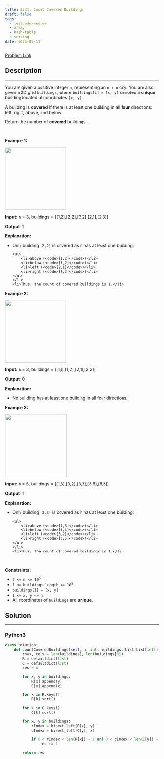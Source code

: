 ```yaml
---
title: 3531. Count Covered Buildings
draft: false
tags: 
  - leetcode-medium
  - array
  - hash-table
  - sorting
date: 2025-05-13
---
```


[Problem Link](https://leetcode.com/problems/count-covered-buildings/)

## Description

---
<p>You are given a positive integer <code>n</code>, representing an <code>n x n</code> city. You are also given a 2D grid <code>buildings</code>, where <code>buildings[i] = [x, y]</code> denotes a <strong>unique</strong> building located at coordinates <code>[x, y]</code>.</p>

<p>A building is <strong>covered</strong> if there is at least one building in all <strong>four</strong> directions: left, right, above, and below.</p>

<p>Return the number of <strong>covered</strong> buildings.</p>

<p>&nbsp;</p>
<p><strong class="example">Example 1:</strong></p>

<p><img src="https://assets.leetcode.com/uploads/2025/03/04/telegram-cloud-photo-size-5-6212982906394101085-m.jpg" style="width: 200px; height: 204px;" /></p>

<div class="example-block">
<p><strong>Input:</strong> <span class="example-io">n = 3, buildings = [[1,2],[2,2],[3,2],[2,1],[2,3]]</span></p>

<p><strong>Output:</strong> <span class="example-io">1</span></p>

<p><strong>Explanation:</strong></p>

<ul>
	<li>Only building <code>[2,2]</code> is covered as it has at least one building:

	<ul>
		<li>above (<code>[1,2]</code>)</li>
		<li>below (<code>[3,2]</code>)</li>
		<li>left (<code>[2,1]</code>)</li>
		<li>right (<code>[2,3]</code>)</li>
	</ul>
	</li>
	<li>Thus, the count of covered buildings is 1.</li>
</ul>
</div>

<p><strong class="example">Example 2:</strong></p>

<p><img src="https://assets.leetcode.com/uploads/2025/03/04/telegram-cloud-photo-size-5-6212982906394101086-m.jpg" style="width: 200px; height: 204px;" /></p>

<div class="example-block">
<p><strong>Input:</strong> <span class="example-io">n = 3, buildings = [[1,1],[1,2],[2,1],[2,2]]</span></p>

<p><strong>Output:</strong> <span class="example-io">0</span></p>

<p><strong>Explanation:</strong></p>

<ul>
	<li>No building has at least one building in all four directions.</li>
</ul>
</div>

<p><strong class="example">Example 3:</strong></p>

<p><img src="https://assets.leetcode.com/uploads/2025/03/16/telegram-cloud-photo-size-5-6248862251436067566-x.jpg" style="width: 202px; height: 205px;" /></p>

<div class="example-block">
<p><strong>Input:</strong> <span class="example-io">n = 5, buildings = [[1,3],[3,2],[3,3],[3,5],[5,3]]</span></p>

<p><strong>Output:</strong> <span class="example-io">1</span></p>

<p><strong>Explanation:</strong></p>

<ul>
	<li>Only building <code>[3,3]</code> is covered as it has at least one building:

	<ul>
		<li>above (<code>[1,3]</code>)</li>
		<li>below (<code>[5,3]</code>)</li>
		<li>left (<code>[3,2]</code>)</li>
		<li>right (<code>[3,5]</code>)</li>
	</ul>
	</li>
	<li>Thus, the count of covered buildings is 1.</li>
</ul>
</div>

<p>&nbsp;</p>
<p><strong>Constraints:</strong></p>

<ul>
	<li><code>2 &lt;= n &lt;= 10<sup>5</sup></code></li>
	<li><code>1 &lt;= buildings.length &lt;= 10<sup>5</sup> </code></li>
	<li><code>buildings[i] = [x, y]</code></li>
	<li><code>1 &lt;= x, y &lt;= n</code></li>
	<li>All coordinates of <code>buildings</code> are <strong>unique</strong>.</li>
</ul>


## Solution

---
### Python3
``` py title='count-covered-buildings'
class Solution:
    def countCoveredBuildings(self, n: int, buildings: List[List[int]]) -> int:
        rows, cols = len(buildings), len(buildings[0])
        R = defaultdict(list)
        C = defaultdict(list)
        res = 0

        for x, y in buildings:
            R[x].append(y)
            C[y].append(x)

        for k in R.keys():
            R[k].sort()

        for k in C.keys():
            C[k].sort()

        for x, y in buildings:
            rIndex = bisect_left(R[x], y)
            cIndex = bisect_left(C[y], x)

            if 0 < rIndex < len(R[x]) - 1 and 0 < cIndex < len(C[y]) - 1:
                res += 1

        return res
```

